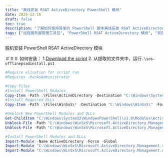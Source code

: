 ```yaml
---
title: "离线安装 RSAT ActiveDirectory PowerShell 模块"
date: 2020-12-16
draft: false
toc: true
description: "了解如何使用简单的 PowerShell 脚本离线安装 RSAT ActiveDirectory PowerShell 模块。"
tags: ["远程服务器管理工具包", "PowerShell RSAT ActiveDirectory 模块", "视窗 10", "离线安装程序", "PowerShell 脚本", "PowerShell 模块", "活动目录", "视窗", "离线", "安装", "服务器", "行政", "工具包", "脚本", "模块", "视窗伺服器", "PowerShell 内核", "Windows PowerShell", "微软", "资讯科技行政"]
---
```


 脱机安装 PowerShell RSAT ActiveDirectory 模块

＃＃＃ 如何安装：
1.[Download the script](https://github.com/simeononsecurity/Offine-PS-ActiveDirectory-Install/archive/master.zip)
2. 从提取的文件夹中，运行```.\sos-offlinepsadinstall.ps1```

```powershell
#Require elivation for script run
#Requires -RunAsAdministrator

#Copy Files
#Install PowerShell Modules
Copy-Item -Path .\Files\ActiveDirectory -Destination "C:\Windows\System32\WindowsPowerShell\v1.0\Modules\" -Force -Recurse
#Install Required DLLs
Copy-Item -Path .\Files\WinSxS\* -Destination "C:\Windows\WinSxS\" -Force -Recurse

#Unblock New PowerShell Modules and DLLs
Get-ChildItem "C:\Windows\System32\WindowsPowerShell\v1.0\Modules\ActiveDirectory\" -recurse | Unblock-File
Unblock-File -Path "C:\Windows\WinSxS\Microsoft.ActiveDirectory.Management.resources.dll"
Unblock-File -Path "C:\Windows\WinSxS\Microsoft.ActiveDirectory.Management.dll"

#Install PowerShell Modules and DLLs
Import-Module -Name ActiveDirectory -Force -Global
Import-Module "C:\Windows\WinSxS\Microsoft.ActiveDirectory.Management.resources.dll" -Force -Global
Import-Module "C:\Windows\WinSxS\Microsoft.ActiveDirectory.Management.dll" -Force -Global
```
